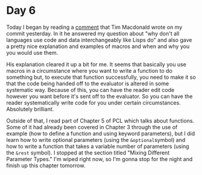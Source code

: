 # Day 6

Today I began by reading a [comment](https://github.com/TomLisankie/Learning-Lisp/commit/c4d4e259405a2140ab5f3aa50ca88d20273cbf7b#r31531379) that Tim Macdonald wrote on my commit yesterday. In it he answered my question about "why don't all languages use code and data interchangeably like Lisps do" and also gave a pretty nice explanation and examples of macros and when and why you you would use them.

His explanation cleared it up a bit for me. It seems that basically you use macros in a circumstance where you want to write a function to do something but, to execute that function successfully, you need to make it so that the code being handed off to the evaluator is altered in some systematic way. Because of this, you can have the reader edit code however you want before it's sent off to the evaluator. So you can have the reader systematically write code for you under certain circumstances. Absolutely brilliant.

Outside of that, I read part of Chapter 5 of PCL which talks about functions. Some of it had already been covered in Chapter 3 through the use of example (how to define a function and using keyword parameters), but I did learn how to write optional parameters (using the `&optional`symbol) and how to write a function that takes a variable number of parameters (using the `&rest` symbol). I stopped at the section titled "Mixing Different Parameter Types." I'm wiped right now, so I'm gonna stop for the night and finish up this chapter tomorrow.